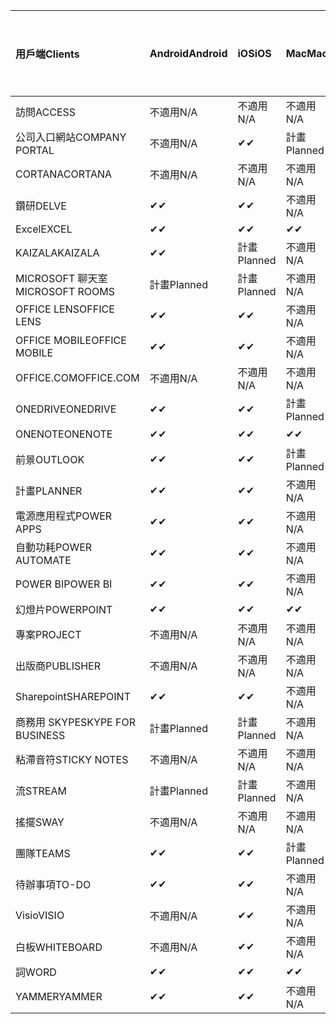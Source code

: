 <!-- This file is generated automatically. Changes made to this file will be overwritten.-->
|<span data-ttu-id="1fe52-101">用戶端</span><span class="sxs-lookup"><span data-stu-id="1fe52-101">Clients</span></span>|<span data-ttu-id="1fe52-102">Android</span><span class="sxs-lookup"><span data-stu-id="1fe52-102">Android</span></span>|<span data-ttu-id="1fe52-103">iOS</span><span class="sxs-lookup"><span data-stu-id="1fe52-103">iOS</span></span>|<span data-ttu-id="1fe52-104">Mac</span><span class="sxs-lookup"><span data-stu-id="1fe52-104">Mac</span></span>|<span data-ttu-id="1fe52-105">Windows 10</span><span class="sxs-lookup"><span data-stu-id="1fe52-105">Windows 10</span></span><br><span data-ttu-id="1fe52-106">桌上型電腦</span><span class="sxs-lookup"><span data-stu-id="1fe52-106">Desktop</span></span>|<span data-ttu-id="1fe52-107">Windows 10</span><span class="sxs-lookup"><span data-stu-id="1fe52-107">Windows 10</span></span><br><span data-ttu-id="1fe52-108">新式應用程式</span><span class="sxs-lookup"><span data-stu-id="1fe52-108">Modern Apps</span></span>|
|:-|:-|:-|:-|:-|:-|
|<span data-ttu-id="1fe52-109">訪問</span><span class="sxs-lookup"><span data-stu-id="1fe52-109">ACCESS</span></span>|<span data-ttu-id="1fe52-110">不適用</span><span class="sxs-lookup"><span data-stu-id="1fe52-110">N/A</span></span>|<span data-ttu-id="1fe52-111">不適用</span><span class="sxs-lookup"><span data-stu-id="1fe52-111">N/A</span></span>|<span data-ttu-id="1fe52-112">不適用</span><span class="sxs-lookup"><span data-stu-id="1fe52-112">N/A</span></span>|<span data-ttu-id="1fe52-113">✔</span><span class="sxs-lookup"><span data-stu-id="1fe52-113">✔</span></span>|<span data-ttu-id="1fe52-114">不適用</span><span class="sxs-lookup"><span data-stu-id="1fe52-114">N/A</span></span>|
|<span data-ttu-id="1fe52-115">公司入口網站</span><span class="sxs-lookup"><span data-stu-id="1fe52-115">COMPANY PORTAL</span></span>|<span data-ttu-id="1fe52-116">不適用</span><span class="sxs-lookup"><span data-stu-id="1fe52-116">N/A</span></span>|<span data-ttu-id="1fe52-117">✔</span><span class="sxs-lookup"><span data-stu-id="1fe52-117">✔</span></span>|<span data-ttu-id="1fe52-118">計畫</span><span class="sxs-lookup"><span data-stu-id="1fe52-118">Planned</span></span>|<span data-ttu-id="1fe52-119">不適用</span><span class="sxs-lookup"><span data-stu-id="1fe52-119">N/A</span></span>|<span data-ttu-id="1fe52-120">✔</span><span class="sxs-lookup"><span data-stu-id="1fe52-120">✔</span></span>|
|<span data-ttu-id="1fe52-121">CORTANA</span><span class="sxs-lookup"><span data-stu-id="1fe52-121">CORTANA</span></span>|<span data-ttu-id="1fe52-122">不適用</span><span class="sxs-lookup"><span data-stu-id="1fe52-122">N/A</span></span>|<span data-ttu-id="1fe52-123">不適用</span><span class="sxs-lookup"><span data-stu-id="1fe52-123">N/A</span></span>|<span data-ttu-id="1fe52-124">不適用</span><span class="sxs-lookup"><span data-stu-id="1fe52-124">N/A</span></span>|<span data-ttu-id="1fe52-125">不適用</span><span class="sxs-lookup"><span data-stu-id="1fe52-125">N/A</span></span>|<span data-ttu-id="1fe52-126">✔</span><span class="sxs-lookup"><span data-stu-id="1fe52-126">✔</span></span>|
|<span data-ttu-id="1fe52-127">鑽研</span><span class="sxs-lookup"><span data-stu-id="1fe52-127">DELVE</span></span>|<span data-ttu-id="1fe52-128">✔</span><span class="sxs-lookup"><span data-stu-id="1fe52-128">✔</span></span>|<span data-ttu-id="1fe52-129">✔</span><span class="sxs-lookup"><span data-stu-id="1fe52-129">✔</span></span>|<span data-ttu-id="1fe52-130">不適用</span><span class="sxs-lookup"><span data-stu-id="1fe52-130">N/A</span></span>|<span data-ttu-id="1fe52-131">不適用</span><span class="sxs-lookup"><span data-stu-id="1fe52-131">N/A</span></span>|<span data-ttu-id="1fe52-132">不適用</span><span class="sxs-lookup"><span data-stu-id="1fe52-132">N/A</span></span>|
|<span data-ttu-id="1fe52-133">Excel</span><span class="sxs-lookup"><span data-stu-id="1fe52-133">EXCEL</span></span>|<span data-ttu-id="1fe52-134">✔</span><span class="sxs-lookup"><span data-stu-id="1fe52-134">✔</span></span>|<span data-ttu-id="1fe52-135">✔</span><span class="sxs-lookup"><span data-stu-id="1fe52-135">✔</span></span>|<span data-ttu-id="1fe52-136">✔</span><span class="sxs-lookup"><span data-stu-id="1fe52-136">✔</span></span>|<span data-ttu-id="1fe52-137">✔</span><span class="sxs-lookup"><span data-stu-id="1fe52-137">✔</span></span>|<span data-ttu-id="1fe52-138">✔</span><span class="sxs-lookup"><span data-stu-id="1fe52-138">✔</span></span>|
|<span data-ttu-id="1fe52-139">KAIZALA</span><span class="sxs-lookup"><span data-stu-id="1fe52-139">KAIZALA</span></span>|<span data-ttu-id="1fe52-140">✔</span><span class="sxs-lookup"><span data-stu-id="1fe52-140">✔</span></span>|<span data-ttu-id="1fe52-141">計畫</span><span class="sxs-lookup"><span data-stu-id="1fe52-141">Planned</span></span>|<span data-ttu-id="1fe52-142">不適用</span><span class="sxs-lookup"><span data-stu-id="1fe52-142">N/A</span></span>|<span data-ttu-id="1fe52-143">不適用</span><span class="sxs-lookup"><span data-stu-id="1fe52-143">N/A</span></span>|<span data-ttu-id="1fe52-144">不適用</span><span class="sxs-lookup"><span data-stu-id="1fe52-144">N/A</span></span>|
|<span data-ttu-id="1fe52-145">MICROSOFT 聊天室</span><span class="sxs-lookup"><span data-stu-id="1fe52-145">MICROSOFT ROOMS</span></span>|<span data-ttu-id="1fe52-146">計畫</span><span class="sxs-lookup"><span data-stu-id="1fe52-146">Planned</span></span>|<span data-ttu-id="1fe52-147">計畫</span><span class="sxs-lookup"><span data-stu-id="1fe52-147">Planned</span></span>|<span data-ttu-id="1fe52-148">不適用</span><span class="sxs-lookup"><span data-stu-id="1fe52-148">N/A</span></span>|<span data-ttu-id="1fe52-149">不適用</span><span class="sxs-lookup"><span data-stu-id="1fe52-149">N/A</span></span>|<span data-ttu-id="1fe52-150">不適用</span><span class="sxs-lookup"><span data-stu-id="1fe52-150">N/A</span></span>|
|<span data-ttu-id="1fe52-151">OFFICE LENS</span><span class="sxs-lookup"><span data-stu-id="1fe52-151">OFFICE LENS</span></span>|<span data-ttu-id="1fe52-152">✔</span><span class="sxs-lookup"><span data-stu-id="1fe52-152">✔</span></span>|<span data-ttu-id="1fe52-153">✔</span><span class="sxs-lookup"><span data-stu-id="1fe52-153">✔</span></span>|<span data-ttu-id="1fe52-154">不適用</span><span class="sxs-lookup"><span data-stu-id="1fe52-154">N/A</span></span>|<span data-ttu-id="1fe52-155">不適用</span><span class="sxs-lookup"><span data-stu-id="1fe52-155">N/A</span></span>|<span data-ttu-id="1fe52-156">不適用</span><span class="sxs-lookup"><span data-stu-id="1fe52-156">N/A</span></span>|
|<span data-ttu-id="1fe52-157">OFFICE MOBILE</span><span class="sxs-lookup"><span data-stu-id="1fe52-157">OFFICE MOBILE</span></span>|<span data-ttu-id="1fe52-158">✔</span><span class="sxs-lookup"><span data-stu-id="1fe52-158">✔</span></span>|<span data-ttu-id="1fe52-159">✔</span><span class="sxs-lookup"><span data-stu-id="1fe52-159">✔</span></span>|<span data-ttu-id="1fe52-160">不適用</span><span class="sxs-lookup"><span data-stu-id="1fe52-160">N/A</span></span>|<span data-ttu-id="1fe52-161">不適用</span><span class="sxs-lookup"><span data-stu-id="1fe52-161">N/A</span></span>|<span data-ttu-id="1fe52-162">不適用</span><span class="sxs-lookup"><span data-stu-id="1fe52-162">N/A</span></span>|
|<span data-ttu-id="1fe52-163">OFFICE.COM</span><span class="sxs-lookup"><span data-stu-id="1fe52-163">OFFICE.COM</span></span>|<span data-ttu-id="1fe52-164">不適用</span><span class="sxs-lookup"><span data-stu-id="1fe52-164">N/A</span></span>|<span data-ttu-id="1fe52-165">不適用</span><span class="sxs-lookup"><span data-stu-id="1fe52-165">N/A</span></span>|<span data-ttu-id="1fe52-166">不適用</span><span class="sxs-lookup"><span data-stu-id="1fe52-166">N/A</span></span>|<span data-ttu-id="1fe52-167">不適用</span><span class="sxs-lookup"><span data-stu-id="1fe52-167">N/A</span></span>|<span data-ttu-id="1fe52-168">✔</span><span class="sxs-lookup"><span data-stu-id="1fe52-168">✔</span></span>|
|<span data-ttu-id="1fe52-169">ONEDRIVE</span><span class="sxs-lookup"><span data-stu-id="1fe52-169">ONEDRIVE</span></span>|<span data-ttu-id="1fe52-170">✔</span><span class="sxs-lookup"><span data-stu-id="1fe52-170">✔</span></span>|<span data-ttu-id="1fe52-171">✔</span><span class="sxs-lookup"><span data-stu-id="1fe52-171">✔</span></span>|<span data-ttu-id="1fe52-172">計畫</span><span class="sxs-lookup"><span data-stu-id="1fe52-172">Planned</span></span>|<span data-ttu-id="1fe52-173">✔</span><span class="sxs-lookup"><span data-stu-id="1fe52-173">✔</span></span>|<span data-ttu-id="1fe52-174">✔</span><span class="sxs-lookup"><span data-stu-id="1fe52-174">✔</span></span>|
|<span data-ttu-id="1fe52-175">ONENOTE</span><span class="sxs-lookup"><span data-stu-id="1fe52-175">ONENOTE</span></span>|<span data-ttu-id="1fe52-176">✔</span><span class="sxs-lookup"><span data-stu-id="1fe52-176">✔</span></span>|<span data-ttu-id="1fe52-177">✔</span><span class="sxs-lookup"><span data-stu-id="1fe52-177">✔</span></span>|<span data-ttu-id="1fe52-178">✔</span><span class="sxs-lookup"><span data-stu-id="1fe52-178">✔</span></span>|<span data-ttu-id="1fe52-179">計畫</span><span class="sxs-lookup"><span data-stu-id="1fe52-179">Planned</span></span>|<span data-ttu-id="1fe52-180">✔</span><span class="sxs-lookup"><span data-stu-id="1fe52-180">✔</span></span>|
|<span data-ttu-id="1fe52-181">前景</span><span class="sxs-lookup"><span data-stu-id="1fe52-181">OUTLOOK</span></span>|<span data-ttu-id="1fe52-182">✔</span><span class="sxs-lookup"><span data-stu-id="1fe52-182">✔</span></span>|<span data-ttu-id="1fe52-183">✔</span><span class="sxs-lookup"><span data-stu-id="1fe52-183">✔</span></span>|<span data-ttu-id="1fe52-184">計畫</span><span class="sxs-lookup"><span data-stu-id="1fe52-184">Planned</span></span>|<span data-ttu-id="1fe52-185">✔</span><span class="sxs-lookup"><span data-stu-id="1fe52-185">✔</span></span>|<span data-ttu-id="1fe52-186">✔</span><span class="sxs-lookup"><span data-stu-id="1fe52-186">✔</span></span>|
|<span data-ttu-id="1fe52-187">計畫</span><span class="sxs-lookup"><span data-stu-id="1fe52-187">PLANNER</span></span>|<span data-ttu-id="1fe52-188">✔</span><span class="sxs-lookup"><span data-stu-id="1fe52-188">✔</span></span>|<span data-ttu-id="1fe52-189">✔</span><span class="sxs-lookup"><span data-stu-id="1fe52-189">✔</span></span>|<span data-ttu-id="1fe52-190">不適用</span><span class="sxs-lookup"><span data-stu-id="1fe52-190">N/A</span></span>|<span data-ttu-id="1fe52-191">不適用</span><span class="sxs-lookup"><span data-stu-id="1fe52-191">N/A</span></span>|<span data-ttu-id="1fe52-192">不適用</span><span class="sxs-lookup"><span data-stu-id="1fe52-192">N/A</span></span>|
|<span data-ttu-id="1fe52-193">電源應用程式</span><span class="sxs-lookup"><span data-stu-id="1fe52-193">POWER APPS</span></span>|<span data-ttu-id="1fe52-194">✔</span><span class="sxs-lookup"><span data-stu-id="1fe52-194">✔</span></span>|<span data-ttu-id="1fe52-195">✔</span><span class="sxs-lookup"><span data-stu-id="1fe52-195">✔</span></span>|<span data-ttu-id="1fe52-196">不適用</span><span class="sxs-lookup"><span data-stu-id="1fe52-196">N/A</span></span>|<span data-ttu-id="1fe52-197">不適用</span><span class="sxs-lookup"><span data-stu-id="1fe52-197">N/A</span></span>|<span data-ttu-id="1fe52-198">計畫</span><span class="sxs-lookup"><span data-stu-id="1fe52-198">Planned</span></span>|
|<span data-ttu-id="1fe52-199">自動功耗</span><span class="sxs-lookup"><span data-stu-id="1fe52-199">POWER AUTOMATE</span></span>|<span data-ttu-id="1fe52-200">✔</span><span class="sxs-lookup"><span data-stu-id="1fe52-200">✔</span></span>|<span data-ttu-id="1fe52-201">✔</span><span class="sxs-lookup"><span data-stu-id="1fe52-201">✔</span></span>|<span data-ttu-id="1fe52-202">不適用</span><span class="sxs-lookup"><span data-stu-id="1fe52-202">N/A</span></span>|<span data-ttu-id="1fe52-203">不適用</span><span class="sxs-lookup"><span data-stu-id="1fe52-203">N/A</span></span>|<span data-ttu-id="1fe52-204">不適用</span><span class="sxs-lookup"><span data-stu-id="1fe52-204">N/A</span></span>|
|<span data-ttu-id="1fe52-205">POWER BI</span><span class="sxs-lookup"><span data-stu-id="1fe52-205">POWER BI</span></span>|<span data-ttu-id="1fe52-206">✔</span><span class="sxs-lookup"><span data-stu-id="1fe52-206">✔</span></span>|<span data-ttu-id="1fe52-207">✔</span><span class="sxs-lookup"><span data-stu-id="1fe52-207">✔</span></span>|<span data-ttu-id="1fe52-208">不適用</span><span class="sxs-lookup"><span data-stu-id="1fe52-208">N/A</span></span>|<span data-ttu-id="1fe52-209">計畫</span><span class="sxs-lookup"><span data-stu-id="1fe52-209">Planned</span></span>|<span data-ttu-id="1fe52-210">✔</span><span class="sxs-lookup"><span data-stu-id="1fe52-210">✔</span></span>|
|<span data-ttu-id="1fe52-211">幻燈片</span><span class="sxs-lookup"><span data-stu-id="1fe52-211">POWERPOINT</span></span>|<span data-ttu-id="1fe52-212">✔</span><span class="sxs-lookup"><span data-stu-id="1fe52-212">✔</span></span>|<span data-ttu-id="1fe52-213">✔</span><span class="sxs-lookup"><span data-stu-id="1fe52-213">✔</span></span>|<span data-ttu-id="1fe52-214">✔</span><span class="sxs-lookup"><span data-stu-id="1fe52-214">✔</span></span>|<span data-ttu-id="1fe52-215">✔</span><span class="sxs-lookup"><span data-stu-id="1fe52-215">✔</span></span>|<span data-ttu-id="1fe52-216">✔</span><span class="sxs-lookup"><span data-stu-id="1fe52-216">✔</span></span>|
|<span data-ttu-id="1fe52-217">專案</span><span class="sxs-lookup"><span data-stu-id="1fe52-217">PROJECT</span></span>|<span data-ttu-id="1fe52-218">不適用</span><span class="sxs-lookup"><span data-stu-id="1fe52-218">N/A</span></span>|<span data-ttu-id="1fe52-219">不適用</span><span class="sxs-lookup"><span data-stu-id="1fe52-219">N/A</span></span>|<span data-ttu-id="1fe52-220">不適用</span><span class="sxs-lookup"><span data-stu-id="1fe52-220">N/A</span></span>|<span data-ttu-id="1fe52-221">✔</span><span class="sxs-lookup"><span data-stu-id="1fe52-221">✔</span></span>|<span data-ttu-id="1fe52-222">不適用</span><span class="sxs-lookup"><span data-stu-id="1fe52-222">N/A</span></span>|
|<span data-ttu-id="1fe52-223">出版商</span><span class="sxs-lookup"><span data-stu-id="1fe52-223">PUBLISHER</span></span>|<span data-ttu-id="1fe52-224">不適用</span><span class="sxs-lookup"><span data-stu-id="1fe52-224">N/A</span></span>|<span data-ttu-id="1fe52-225">不適用</span><span class="sxs-lookup"><span data-stu-id="1fe52-225">N/A</span></span>|<span data-ttu-id="1fe52-226">不適用</span><span class="sxs-lookup"><span data-stu-id="1fe52-226">N/A</span></span>|<span data-ttu-id="1fe52-227">✔</span><span class="sxs-lookup"><span data-stu-id="1fe52-227">✔</span></span>|<span data-ttu-id="1fe52-228">不適用</span><span class="sxs-lookup"><span data-stu-id="1fe52-228">N/A</span></span>|
|<span data-ttu-id="1fe52-229">Sharepoint</span><span class="sxs-lookup"><span data-stu-id="1fe52-229">SHAREPOINT</span></span>|<span data-ttu-id="1fe52-230">✔</span><span class="sxs-lookup"><span data-stu-id="1fe52-230">✔</span></span>|<span data-ttu-id="1fe52-231">✔</span><span class="sxs-lookup"><span data-stu-id="1fe52-231">✔</span></span>|<span data-ttu-id="1fe52-232">不適用</span><span class="sxs-lookup"><span data-stu-id="1fe52-232">N/A</span></span>|<span data-ttu-id="1fe52-233">不適用</span><span class="sxs-lookup"><span data-stu-id="1fe52-233">N/A</span></span>|<span data-ttu-id="1fe52-234">不適用</span><span class="sxs-lookup"><span data-stu-id="1fe52-234">N/A</span></span>|
|<span data-ttu-id="1fe52-235">商務用 SKYPE</span><span class="sxs-lookup"><span data-stu-id="1fe52-235">SKYPE FOR BUSINESS</span></span>|<span data-ttu-id="1fe52-236">計畫</span><span class="sxs-lookup"><span data-stu-id="1fe52-236">Planned</span></span>|<span data-ttu-id="1fe52-237">計畫</span><span class="sxs-lookup"><span data-stu-id="1fe52-237">Planned</span></span>|<span data-ttu-id="1fe52-238">不適用</span><span class="sxs-lookup"><span data-stu-id="1fe52-238">N/A</span></span>|<span data-ttu-id="1fe52-239">不適用</span><span class="sxs-lookup"><span data-stu-id="1fe52-239">N/A</span></span>|<span data-ttu-id="1fe52-240">不適用</span><span class="sxs-lookup"><span data-stu-id="1fe52-240">N/A</span></span>|
|<span data-ttu-id="1fe52-241">粘滯音符</span><span class="sxs-lookup"><span data-stu-id="1fe52-241">STICKY NOTES</span></span>|<span data-ttu-id="1fe52-242">不適用</span><span class="sxs-lookup"><span data-stu-id="1fe52-242">N/A</span></span>|<span data-ttu-id="1fe52-243">不適用</span><span class="sxs-lookup"><span data-stu-id="1fe52-243">N/A</span></span>|<span data-ttu-id="1fe52-244">不適用</span><span class="sxs-lookup"><span data-stu-id="1fe52-244">N/A</span></span>|<span data-ttu-id="1fe52-245">不適用</span><span class="sxs-lookup"><span data-stu-id="1fe52-245">N/A</span></span>|<span data-ttu-id="1fe52-246">✔</span><span class="sxs-lookup"><span data-stu-id="1fe52-246">✔</span></span>|
|<span data-ttu-id="1fe52-247">流</span><span class="sxs-lookup"><span data-stu-id="1fe52-247">STREAM</span></span>|<span data-ttu-id="1fe52-248">計畫</span><span class="sxs-lookup"><span data-stu-id="1fe52-248">Planned</span></span>|<span data-ttu-id="1fe52-249">計畫</span><span class="sxs-lookup"><span data-stu-id="1fe52-249">Planned</span></span>|<span data-ttu-id="1fe52-250">不適用</span><span class="sxs-lookup"><span data-stu-id="1fe52-250">N/A</span></span>|<span data-ttu-id="1fe52-251">不適用</span><span class="sxs-lookup"><span data-stu-id="1fe52-251">N/A</span></span>|<span data-ttu-id="1fe52-252">不適用</span><span class="sxs-lookup"><span data-stu-id="1fe52-252">N/A</span></span>|
|<span data-ttu-id="1fe52-253">搖擺</span><span class="sxs-lookup"><span data-stu-id="1fe52-253">SWAY</span></span>|<span data-ttu-id="1fe52-254">不適用</span><span class="sxs-lookup"><span data-stu-id="1fe52-254">N/A</span></span>|<span data-ttu-id="1fe52-255">不適用</span><span class="sxs-lookup"><span data-stu-id="1fe52-255">N/A</span></span>|<span data-ttu-id="1fe52-256">不適用</span><span class="sxs-lookup"><span data-stu-id="1fe52-256">N/A</span></span>|<span data-ttu-id="1fe52-257">不適用</span><span class="sxs-lookup"><span data-stu-id="1fe52-257">N/A</span></span>|<span data-ttu-id="1fe52-258">✔</span><span class="sxs-lookup"><span data-stu-id="1fe52-258">✔</span></span>|
|<span data-ttu-id="1fe52-259">團隊</span><span class="sxs-lookup"><span data-stu-id="1fe52-259">TEAMS</span></span>|<span data-ttu-id="1fe52-260">✔</span><span class="sxs-lookup"><span data-stu-id="1fe52-260">✔</span></span>|<span data-ttu-id="1fe52-261">✔</span><span class="sxs-lookup"><span data-stu-id="1fe52-261">✔</span></span>|<span data-ttu-id="1fe52-262">計畫</span><span class="sxs-lookup"><span data-stu-id="1fe52-262">Planned</span></span>|<span data-ttu-id="1fe52-263">計畫</span><span class="sxs-lookup"><span data-stu-id="1fe52-263">Planned</span></span>|<span data-ttu-id="1fe52-264">不適用</span><span class="sxs-lookup"><span data-stu-id="1fe52-264">N/A</span></span>|
|<span data-ttu-id="1fe52-265">待辦事項</span><span class="sxs-lookup"><span data-stu-id="1fe52-265">TO-DO</span></span>|<span data-ttu-id="1fe52-266">✔</span><span class="sxs-lookup"><span data-stu-id="1fe52-266">✔</span></span>|<span data-ttu-id="1fe52-267">✔</span><span class="sxs-lookup"><span data-stu-id="1fe52-267">✔</span></span>|<span data-ttu-id="1fe52-268">不適用</span><span class="sxs-lookup"><span data-stu-id="1fe52-268">N/A</span></span>|<span data-ttu-id="1fe52-269">不適用</span><span class="sxs-lookup"><span data-stu-id="1fe52-269">N/A</span></span>|<span data-ttu-id="1fe52-270">✔</span><span class="sxs-lookup"><span data-stu-id="1fe52-270">✔</span></span>|
|<span data-ttu-id="1fe52-271">Visio</span><span class="sxs-lookup"><span data-stu-id="1fe52-271">VISIO</span></span>|<span data-ttu-id="1fe52-272">不適用</span><span class="sxs-lookup"><span data-stu-id="1fe52-272">N/A</span></span>|<span data-ttu-id="1fe52-273">✔</span><span class="sxs-lookup"><span data-stu-id="1fe52-273">✔</span></span>|<span data-ttu-id="1fe52-274">不適用</span><span class="sxs-lookup"><span data-stu-id="1fe52-274">N/A</span></span>|<span data-ttu-id="1fe52-275">✔</span><span class="sxs-lookup"><span data-stu-id="1fe52-275">✔</span></span>|<span data-ttu-id="1fe52-276">不適用</span><span class="sxs-lookup"><span data-stu-id="1fe52-276">N/A</span></span>|
|<span data-ttu-id="1fe52-277">白板</span><span class="sxs-lookup"><span data-stu-id="1fe52-277">WHITEBOARD</span></span>|<span data-ttu-id="1fe52-278">不適用</span><span class="sxs-lookup"><span data-stu-id="1fe52-278">N/A</span></span>|<span data-ttu-id="1fe52-279">✔</span><span class="sxs-lookup"><span data-stu-id="1fe52-279">✔</span></span>|<span data-ttu-id="1fe52-280">不適用</span><span class="sxs-lookup"><span data-stu-id="1fe52-280">N/A</span></span>|<span data-ttu-id="1fe52-281">不適用</span><span class="sxs-lookup"><span data-stu-id="1fe52-281">N/A</span></span>|<span data-ttu-id="1fe52-282">✔</span><span class="sxs-lookup"><span data-stu-id="1fe52-282">✔</span></span>|
|<span data-ttu-id="1fe52-283">詞</span><span class="sxs-lookup"><span data-stu-id="1fe52-283">WORD</span></span>|<span data-ttu-id="1fe52-284">✔</span><span class="sxs-lookup"><span data-stu-id="1fe52-284">✔</span></span>|<span data-ttu-id="1fe52-285">✔</span><span class="sxs-lookup"><span data-stu-id="1fe52-285">✔</span></span>|<span data-ttu-id="1fe52-286">✔</span><span class="sxs-lookup"><span data-stu-id="1fe52-286">✔</span></span>|<span data-ttu-id="1fe52-287">✔</span><span class="sxs-lookup"><span data-stu-id="1fe52-287">✔</span></span>|<span data-ttu-id="1fe52-288">✔</span><span class="sxs-lookup"><span data-stu-id="1fe52-288">✔</span></span>|
|<span data-ttu-id="1fe52-289">YAMMER</span><span class="sxs-lookup"><span data-stu-id="1fe52-289">YAMMER</span></span>|<span data-ttu-id="1fe52-290">✔</span><span class="sxs-lookup"><span data-stu-id="1fe52-290">✔</span></span>|<span data-ttu-id="1fe52-291">✔</span><span class="sxs-lookup"><span data-stu-id="1fe52-291">✔</span></span>|<span data-ttu-id="1fe52-292">不適用</span><span class="sxs-lookup"><span data-stu-id="1fe52-292">N/A</span></span>|<span data-ttu-id="1fe52-293">計畫</span><span class="sxs-lookup"><span data-stu-id="1fe52-293">Planned</span></span>|<span data-ttu-id="1fe52-294">不適用</span><span class="sxs-lookup"><span data-stu-id="1fe52-294">N/A</span></span>|
